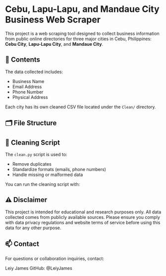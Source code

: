 # Cebu, Lapu-Lapu, and Mandaue City Business Web Scraper

This project is a web scraping tool designed to collect business information from public online directories for three major cities in Cebu, Philippines: **Cebu City**, **Lapu-Lapu City**, and **Mandaue City**.

## 📄 Contents

The data collected includes:

- Business Name
- Email Address
- Phone Number
- Physical Address

Each city has its own cleaned CSV file located under the `Clean/` directory.

## 🗂 File Structure



## 🧹 Cleaning Script

The `clean.py` script is used to:

- Remove duplicates
- Standardize formats (emails, phone numbers)
- Handle missing or malformed data

You can run the cleaning script with:



## ⚠️ Disclaimer
This project is intended for educational and research purposes only. All data collected comes from publicly available sources. Please ensure you comply with data privacy regulations and website terms of service before using this data for any other purpose.


## 📫 Contact
For questions or collaboration inquiries, contact:

Leiy James
GitHub: @LeiyJames
